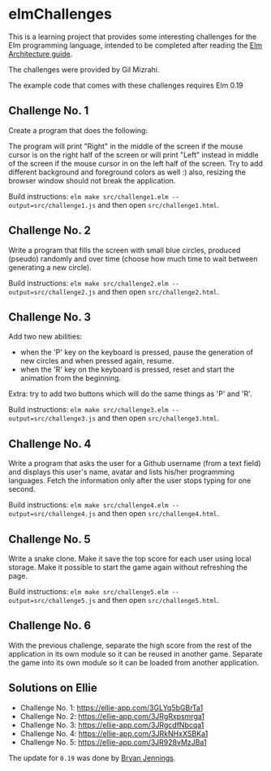 # elmChallenges

This is a learning project that provides some interesting challenges for the Elm programming language, intended to be completed after reading the [Elm Architecture guide](http://guide.elm-lang.org/architecture/index.html).

The challenges were provided by Gil Mizrahi. 

The example code that comes with these challenges requires Elm 0.19 

## Challenge No. 1

Create a program that does the following:

The program will print "Right" in the middle of the screen if the mouse cursor is on the right half of the screen or will print "Left" instead in middle of the screen if the mouse cursor in on the left half of the screen. Try to add different background and foreground colors as well :) also, resizing the browser window should not break the application.

Build instructions: `elm make src/challenge1.elm --output=src/challenge1.js` and then open `src/challenge1.html`. 

## Challenge No. 2 

Write a program that fills the screen with small blue circles, produced (pseudo) randomly and over time (choose how much time to wait between generating a new circle).


Build instructions: `elm make src/challenge2.elm --output=src/challenge2.js` and then open `src/challenge2.html`. 

## Challenge No. 3 

Add two new abilities:
 
- when the 'P' key on the keyboard is pressed, pause the generation of new circles and when pressed again, resume.
- when the 'R' key on the keyboard is pressed, reset and start the animation from the beginning.

Extra: try to add two buttons which will do the same things as 'P' and 'R'.

Build instructions: `elm make src/challenge3.elm --output=src/challenge3.js` and then open `src/challenge3.html`. 

## Challenge No. 4

Write a program that asks the user for a Github username (from a text field) and displays this user's name, avatar and lists his/her programming languages. Fetch the information only after the user stops typing for one second. 


Build instructions: `elm make src/challenge4.elm --output=src/challenge4.js` and then open `src/challenge4.html`. 

## Challenge No. 5

Write a snake clone. Make it save the top score for each user using local storage. Make it possible to start the game again without refreshing the page.

Build instructions: `elm make src/challenge5.elm --output=src/challenge5.js` and then open `src/challenge5.html`. 

## Challenge No. 6 

With the previous challenge, separate the high score from the rest of the application in its own module so it can be reused in another game. Separate the game into its own module so it can be loaded from another application. 

## Solutions on Ellie

- Challenge No. 1: https://ellie-app.com/3GLYq5bGBrTa1
- Challenge No. 2: https://ellie-app.com/3JRgRxpsmrga1
- Challenge No. 3: https://ellie-app.com/3JRgcdfNbcqa1
- Challenge No. 4: https://ellie-app.com/3JRkNHxXSBKa1
- Challenge No. 5: https://ellie-app.com/3JR928vMzJBa1


The update for `0.19` was done by [Bryan Jennings](https://github.com/bryanjenningz).